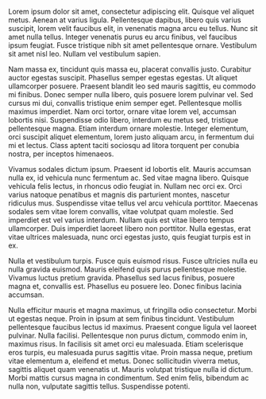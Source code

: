 Lorem ipsum dolor sit amet, consectetur adipiscing elit. Quisque vel aliquet metus. Aenean at varius ligula. Pellentesque dapibus, libero quis varius suscipit, lorem velit faucibus elit, in venenatis magna arcu eu tellus. Nunc sit amet nulla tellus. Integer venenatis purus eu arcu finibus, vel faucibus ipsum feugiat. Fusce tristique nibh sit amet pellentesque ornare. Vestibulum sit amet nisl leo. Nullam vel vestibulum sapien.

Nam massa ex, tincidunt quis massa eu, placerat convallis justo. Curabitur auctor egestas suscipit. Phasellus semper egestas egestas. Ut aliquet ullamcorper posuere. Praesent blandit leo sed mauris sagittis, eu commodo mi finibus. Donec semper nulla libero, quis posuere lorem pulvinar vel. Sed cursus mi dui, convallis tristique enim semper eget. Pellentesque mollis maximus imperdiet. Nam orci tortor, ornare vitae lorem vel, accumsan lobortis nisi. Suspendisse odio libero, interdum eu metus sed, tristique pellentesque magna. Etiam interdum ornare molestie. Integer elementum, orci suscipit aliquet elementum, lorem justo aliquam arcu, in fermentum dui mi et lectus. Class aptent taciti sociosqu ad litora torquent per conubia nostra, per inceptos himenaeos.

Vivamus sodales dictum ipsum. Praesent id lobortis elit. Mauris accumsan nulla ex, id vehicula nunc fermentum ac. Sed vitae magna libero. Quisque vehicula felis lectus, in rhoncus odio feugiat in. Nullam nec orci ex. Orci varius natoque penatibus et magnis dis parturient montes, nascetur ridiculus mus. Suspendisse vitae tellus vel arcu vehicula porttitor. Maecenas sodales sem vitae lorem convallis, vitae volutpat quam molestie. Sed imperdiet est vel varius interdum. Nullam quis est vitae libero tempus ullamcorper. Duis imperdiet laoreet libero non porttitor. Nulla egestas, erat vitae ultrices malesuada, nunc orci egestas justo, quis feugiat turpis est in ex.

Nulla et vestibulum turpis. Fusce quis euismod risus. Fusce ultricies nulla eu nulla gravida euismod. Mauris eleifend quis purus pellentesque molestie. Vivamus luctus pretium gravida. Phasellus sed lacus finibus, posuere magna et, convallis est. Phasellus eu posuere leo. Donec finibus lacinia accumsan.

Nulla efficitur mauris et magna maximus, ut fringilla odio consectetur. Morbi ut egestas neque. Proin in ipsum at sem finibus tincidunt. Vestibulum pellentesque faucibus lectus id maximus. Praesent congue ligula vel laoreet pulvinar. Nulla facilisi. Pellentesque non purus dictum, commodo enim in, maximus risus. In facilisis sit amet orci eu malesuada. Etiam scelerisque eros turpis, eu malesuada purus sagittis vitae. Proin massa neque, pretium vitae elementum a, eleifend et metus. Donec sollicitudin viverra metus, sagittis aliquet quam venenatis ut. Mauris volutpat tristique nulla id dictum. Morbi mattis cursus magna in condimentum. Sed enim felis, bibendum ac nulla non, vulputate sagittis tellus. Suspendisse potenti.
